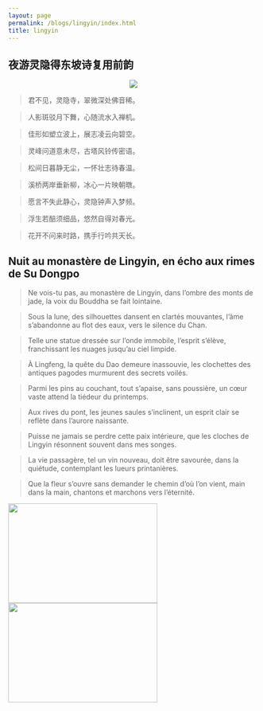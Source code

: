 ```yaml
---
layout: page
permalink: /blogs/lingyin/index.html
title: lingyin
---
```


## 夜游灵隐得东坡诗复用前韵


<!-- <center>
<img src = "http://apollohong.github.io/images/lingyin2.jpg">
</center>

<center>
<img src = "http://apollohong.github.io/images/lingyin3.jpg">
</center> -->


<center>
<img src = "http://apollohong.github.io/images/lingyin3.jpg">
</center>


> 君不见，灵隐寺，翠微深处佛音稀。

> 人影斑驳月下舞，心随流水入禅机。

> 佳形如塑立波上，展志凌云向碧空。

> 灵峰问道意未尽，古塔风铃传密语。

> 松间日暮静无尘，一怀壮志待春温。

> 溪桥两岸垂新柳，冰心一片映朝暾。

> 愿言不失此静心，灵隐钟声入梦频。 

> 浮生若醅须细品，悠然自得对春光。 

> 花开不问来时路，携手行吟共天长。


## Nuit au monastère de Lingyin, en écho aux rimes de Su Dongpo

> Ne vois-tu pas, au monastère de Lingyin,
dans l’ombre des monts de jade, la voix du Bouddha se fait lointaine.

> Sous la lune, des silhouettes dansent en clartés mouvantes,
l’âme s’abandonne au flot des eaux, vers le silence du Chan.

> Telle une statue dressée sur l’onde immobile,
l’esprit s’élève, franchissant les nuages jusqu’au ciel limpide.

> À Lingfeng, la quête du Dao demeure inassouvie,
les clochettes des antiques pagodes murmurent des secrets voilés.

> Parmi les pins au couchant, tout s’apaise, sans poussière,
un cœur vaste attend la tiédeur du printemps.

> Aux rives du pont, les jeunes saules s’inclinent,
un esprit clair se reflète dans l’aurore naissante.

> Puisse ne jamais se perdre cette paix intérieure,
que les cloches de Lingyin résonnent souvent dans mes songes.

> La vie passagère, tel un vin nouveau, doit être savourée,
dans la quiétude, contemplant les lueurs printanières.

> Que la fleur s’ouvre sans demander le chemin d’où l’on vient,
main dans la main, chantons et marchons vers l’éternité.



<div class="second">
  <img src="http://apollohong.github.io/images/lingyin1.jpg" width="300" height="200">
  <img src="http://apollohong.github.io/images/lingyin2.jpg" width="300" height="200">
</div>


<!-- **Many bodybuilders, who pursue both physical and artistic excellence, follow the tragic path of Icarus and ruin themselves by flying too close to the sun. In the real world, there are also people who are trapped in the nostalgia of their childhood, people who lose their vitality in their prime, and people who dwell in remorse for their whole life.** -->

